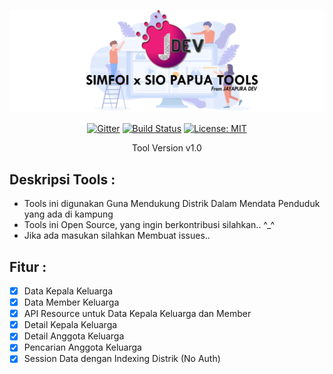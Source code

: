 <p align="center"><img src="https://github.com/jayapura-dev/data-distrik/blob/master/assets/images/tools.png" width="600px"></p>

<p align="center">
  <a href="https://gitter.im/jayapura_django/community?utm_source=badge&utm_medium=badge&utm_campaign=pr-badge"><img src="https://badges.gitter.im/jayapura_django/community.svg" alt="Gitter" target="_blank"></a>
  <a href="https://github.com/jayapura-dev/data-distrik/actions"><img src="https://github.com/jayapura-dev/data-distrik/workflows/PHP%20Composer/badge.svg" alt="Build Status" target="_blank"></a>
  <a href="https://github.com/jayapura-dev/data-distrik/blob/master/LICENSE"><img src="https://img.shields.io/badge/License-MIT-green.svg" alt="License: MIT" target="_blank"></a>
</p>
<p align="center">Tool Version v1.0</p>

## Deskripsi Tools :
 - Tools ini digunakan Guna Mendukung Distrik Dalam Mendata Penduduk yang ada di kampung
 - Tools ini Open Source, yang ingin berkontribusi silahkan.. ^_^
 - Jika ada masukan silahkan Membuat issues..

## Fitur :
 - [x] Data Kepala Keluarga
 - [x] Data Member Keluarga
 - [x] API Resource untuk Data Kepala Keluarga dan Member
 - [x] Detail Kepala Keluarga
 - [x] Detail Anggota Keluarga
 - [x] Pencarian Anggota Keluarga
 - [x] Session Data dengan Indexing Distrik (No Auth)